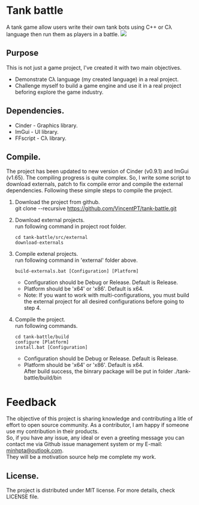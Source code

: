 # Tank battle
A tank game allow users write their own tank bots using C++ or Cλ language then run them as players in a battle.
![](https://github.com/VincentPT/ffscript/blob/master/doc/images/best-practice.gif)

## Purpose
This is not just a game project, I've created it with two main objectives.
* Demonstrate Cλ language (my created language) in a real project.
* Challenge myself to build a game engine and use it in a real project beforing explore the game industry.

## Dependencies.
* Cinder - Graphics library.
* ImGui - UI library.
* FFscript - Cλ library.

## Compile.
The project has been updated to new version of Cinder (v0.9.1) and ImGui (v1.65). The compiling progress is quite complex. So, I write some script to download externals, patch to fix compile error and compile the external dependencies.
Following these simple steps to compile the project.

1. Download the project from github.  
   git clone --recursive https://github.com/VincentPT/tank-battle.git

2. Download external projects.  
   run following command in project root folder.
   ```
   cd tank-battle/src/external
   download-externals
   ```
3. Compile extenal projects.  
   run following command in 'external' folder above.
   ```
   build-externals.bat [Configuration] [Platform]
   ```
   * Configuration should be Debug or Release. Default is Release.
   * Platform should be 'x64' or 'x86'. Default is x64.
   * Note: If you want to work with multi-configurations, you must build the external project for all desired configurations before going to step 4.
   
4. Compile the project.  
   run following commands.
   ```
   cd tank-battle/build
   configure [Platform]
   install.bat [Configuration]
   ```
   * Configuration should be Debug or Release. Default is Release.
   * Platform should be 'x64' or 'x86'. Default is x64.  
   After build success, the binrary package will be put in folder ./tank-battle/build/bin
# Feedback
 The objective of this project is sharing knowledge and contributing a litle of effort to open source community. As a contributor, I am happy if someone use my contribution in their products.  
 So, if you have any issue, any ideal or even a greeting message you can contact me via Github issue management system or my E-mail: minhpta@outlook.com.  
 They will be a motivation source help me complete my work.

## License.
The project is distributed under MIT license.
For more details, check LICENSE file.
